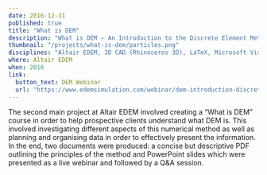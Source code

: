 ```yaml
---
date: 2016-12-31
published: true
title: "What is DEM"
description: "What is DEM – An Introduction to the Discrete Element Method"
thumbnail: "/projects/what-is-dem/particles.png"
disciplines: "Altair EDEM, 3D CAD (Rhinoceros 3D), LaTeX, Microsoft Visual Studio, DEM, Marketing, Effective presentation"
where: Altair EDEM
when: 2016
link:
  button_text: DEM Webinar
  url: "https://www.edemsimulation.com/webinar/dem-introduction-discrete-element-method/"
---
```


The second main project at Altair EDEM involved creating a “What is DEM” course in order to help prospective clients understand what DEM is. This involved investigating different aspects of this numerical method as well as planning and organising data in order to effectively present the information. In the end, two documents were produced: a concise but descriptive PDF outlining the principles of the method and PowerPoint slides which were presented as a live webinar and followed by a Q&A session.